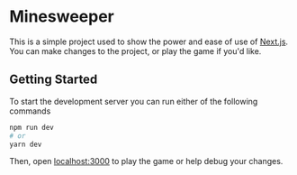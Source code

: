 # Minesweeper

This is a simple project used to show the power and ease of use of [Next.js](https://nextjs.org). You can make changes to the project, or play the game if you'd like.

## Getting Started

To start the development server you can run either of the following commands

```bash
npm run dev
# or
yarn dev
```

Then, open [localhost:3000](http://localhost:3000) to play the game or help debug your changes.

